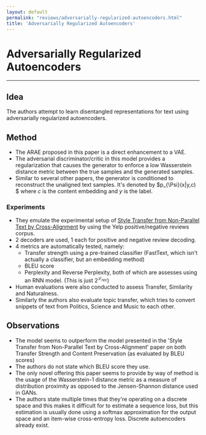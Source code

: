 ```yaml
---
layout: default
permalink: "reviews/adversarially-regularized-autoencoders.html"
title: 'Adversarially Regularized Autoencoders'
---
```


# Adversarially Regularized Autoencoders
---

## Idea
The authors attempt to learn disentangled representations for text using adversarially regularized autoencoders. 


## Method
* The ARAE proposed in this paper is a direct enhancement to a VAE.
* The adversarial discriminator/critic in this model provides a regularization that causes the generator to enforce a low Wasserstein distance metric between the true samples and the generated samples.
* Similar to several other papers, the generator is conditioned to reconstruct the unaligned text samples. It's denoted by $p_{\Psi}(x\|y,c) $ where $c$ is the content embedding and $y$ is the label.

### Experiments
* They emulate the experimental setup of [Style Transfer from Non-Parallel Text by Cross-Alignment](https://arxiv.org/abs/1705.09655) by using the Yelp positive/negative reviews corpus.
* 2 decoders are used, 1 each for positive and negative review decoding.
* 4 metrics are automatically tested, namely:
    * Transfer strength using a pre-trained classifier (FastText, which isn't actually a classifier, but an embedding method)
    * BLEU score
    * Perplexity and Reverse Perplexity, both of which are assesses using an RNN model. (This is just $2^{\mathcal{L}_{rec}}$)
* Human evaluations were also conducted to assess Transfer, Similarity and Naturalness.
* Similarly the authors also evaluate topic transfer, which tries to convert snippets of text from Politics, Science and Music to each other.


## Observations
* The model seems to outperform the model presented in the 'Style Transfer from Non-Parallel Text by Cross-Alignment' paper on both Transfer Strength and Content Preservation (as evaluated by BLEU scores)
* The authors do not state which BLEU score they use.
* The only novel offering this paper seems to provide by way of method is the usage of the Wasserstein-1 distance metric as a measure of distribution proximity as opposed to the Jensen-Shannon distance used in GANs.
* The authors state multiple times that they're operating on a discrete space and this makes it difficult for to estimate a sequence loss, but this estimation is usually done using a softmax approximation for the output space and an item-wise cross-entropy loss. Discrete autoencoders already exist.

